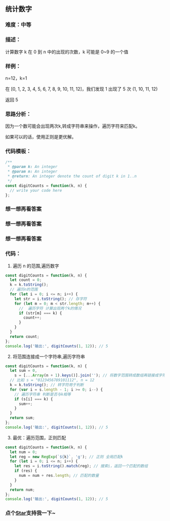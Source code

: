 ## 统计数字

### 难度：中等

### 描述：

计算数字 k 在 0 到 n 中的出现的次数，k 可能是 0~9 的一个值

### 样例：

n=12，k=1

在 [0, 1, 2, 3, 4, 5, 6, 7, 8, 9, 10, 11, 12]，我们发现 1 出现了 5 次 (1, 10, 11, 12)

返回 5

### 思路分析：

因为一个数可能会出现两次k,转成字符串来操作，遍历字符来匹配k。

如果可以的话，使用正则是更优解。

### 代码模板：

```js
/**
 * @param k: An integer
 * @param n: An integer
 * @return: An integer denote the count of digit k in 1..n
 */
const digitCounts = function(k, n) {
  // write your code here
};
```

### 想一想再看答案

### 想一想再看答案

### 想一想再看答案

### 代码：

1. 遍历 n 的范围,遍历数字

```js
const digitCounts = function(k, n) {
  let count = 0;
  k = k.toString();
  // 遍历n的范围
  for (let i = 0; i <= n; i++) {
    let str = i.toString(); // 存字符
    for (let m = 0; m < str.length; m++) {
      //  遍历字符 计算出现两个k的情况
      if (str[m] === k) {
        count++;
      }
    }
  }
  return count;
};
console.log('输出:', digitCounts(1, 12)); // 5
```

2. 将范围连接成一个字符串,遍历字符串

```js
const digitCounts = function(k, n) {
  let sum = 0,
    s = [...Array(n + 1).keys()].join(''); // 将数字范围转成数组再链接成字符串
  // 比如 s = "0123456789101112", n = 12
  k = k.toString(); // 转字符用于判断
  for (var i = s.length - 1; i >= 0; i--) {
    // 遍历字符串 判断是否与k相等
    if (s[i] === k) {
      sum++;
    }
  }
  return sum;
};
console.log('输出:', digitCounts(1, 12)); // 5
```

3. 最优：遍历范围，正则匹配

```js
const digitCounts = function(k, n) {
  let num = 0;
  let reg = new RegExp(`${k}`, 'g'); // 正则 全局匹配k
  for (let i = 0; i <= n; i++) {
    let res = i.toString().match(reg); // 搜索i，返回一个匹配的数组
    if (res) {
      num = num + res.length; // 匹配的数量
    }
  }
  return num;
};
console.log('输出:', digitCounts(1, 12)); // 5
```
<!-- 特殊字符串：用于修改/删除markdown的结尾提示语-OBKoro1 -->
### 点个[Star](https://github.com/OBKoro1/Brush_algorithm)支持我一下~

